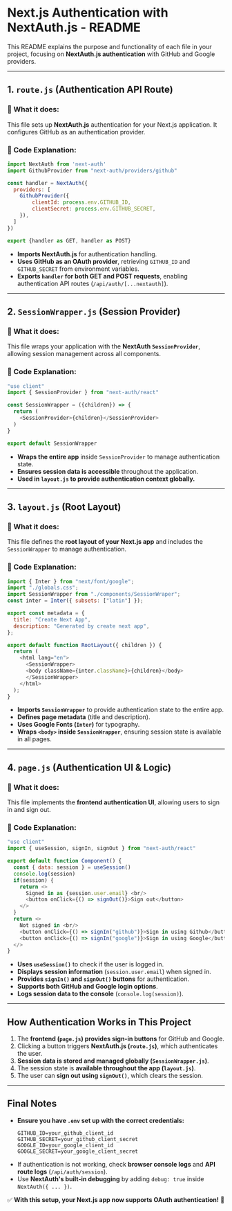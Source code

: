# Next.js Authentication with NextAuth.js - README

This README explains the purpose and functionality of each file in your project, focusing on **NextAuth.js authentication** with GitHub and Google providers.

---

## **1. `route.js` (Authentication API Route)**

### **📌 What it does:**
This file sets up **NextAuth.js** authentication for your Next.js application. It configures GitHub as an authentication provider.

### **📝 Code Explanation:**
```js
import NextAuth from 'next-auth'
import GithubProvider from "next-auth/providers/github"

const handler = NextAuth({
  providers: [
    GithubProvider({
        clientId: process.env.GITHUB_ID,
        clientSecret: process.env.GITHUB_SECRET,
    }),
  ]
})

export {handler as GET, handler as POST}
```
- **Imports NextAuth.js** for authentication handling.
- **Uses GitHub as an OAuth provider**, retrieving `GITHUB_ID` and `GITHUB_SECRET` from environment variables.
- **Exports `handler` for both GET and POST requests**, enabling authentication API routes (`/api/auth/[...nextauth]`).

---

## **2. `SessionWrapper.js` (Session Provider)**

### **📌 What it does:**
This file wraps your application with the **NextAuth `SessionProvider`**, allowing session management across all components.

### **📝 Code Explanation:**
```js
"use client"
import { SessionProvider } from "next-auth/react"

const SessionWrapper = ({children}) => {
  return (
    <SessionProvider>{children}</SessionProvider>
  )
}

export default SessionWrapper
```
- **Wraps the entire app** inside `SessionProvider` to manage authentication state.
- **Ensures session data is accessible** throughout the application.
- **Used in `layout.js` to provide authentication context globally.**

---

## **3. `layout.js` (Root Layout)**

### **📌 What it does:**
This file defines the **root layout of your Next.js app** and includes the `SessionWrapper` to manage authentication.

### **📝 Code Explanation:**
```js
import { Inter } from "next/font/google";
import "./globals.css";
import SessionWrapper from "./components/SessionWraper";
const inter = Inter({ subsets: ["latin"] });

export const metadata = {
  title: "Create Next App",
  description: "Generated by create next app",
};

export default function RootLayout({ children }) {
  return (
    <html lang="en">
      <SessionWrapper>
      <body className={inter.className}>{children}</body>
      </SessionWrapper>
    </html>
  );
}
```
- **Imports `SessionWrapper`** to provide authentication state to the entire app.
- **Defines page metadata** (title and description).
- **Uses Google Fonts (`Inter`)** for typography.
- **Wraps `<body>` inside `SessionWrapper`**, ensuring session state is available in all pages.

---

## **4. `page.js` (Authentication UI & Logic)**

### **📌 What it does:**
This file implements the **frontend authentication UI**, allowing users to sign in and sign out.

### **📝 Code Explanation:**
```js
"use client"
import { useSession, signIn, signOut } from "next-auth/react"

export default function Component() {
  const { data: session } = useSession()
  console.log(session)
  if(session) {
    return <>
      Signed in as {session.user.email} <br/>
      <button onClick={() => signOut()}>Sign out</button>
    </>
  }
  return <>
    Not signed in <br/>
    <button onClick={() => signIn("github")}>Sign in using Github</button>
    <button onClick={() => signIn("google")}>Sign in using Google</button>
  </>
}
```
- **Uses `useSession()`** to check if the user is logged in.
- **Displays session information** (`session.user.email`) when signed in.
- **Provides `signIn()` and `signOut()` buttons** for authentication.
- **Supports both GitHub and Google login options**.
- **Logs session data to the console** (`console.log(session)`).

---

## **How Authentication Works in This Project**
1. The **frontend (`page.js`) provides sign-in buttons** for GitHub and Google.
2. Clicking a button triggers **NextAuth.js (`route.js`)**, which authenticates the user.
3. **Session data is stored and managed globally (`SessionWrapper.js`)**.
4. The session state is **available throughout the app (`layout.js`)**.
5. The user can **sign out using `signOut()`**, which clears the session.

---

## **Final Notes**
- **Ensure you have `.env` set up with the correct credentials:**
  ```
  GITHUB_ID=your_github_client_id
  GITHUB_SECRET=your_github_client_secret
  GOOGLE_ID=your_google_client_id
  GOOGLE_SECRET=your_google_client_secret
  ```
- If authentication is not working, check **browser console logs** and **API route logs** (`/api/auth/session`).
- Use **NextAuth's built-in debugging** by adding `debug: true` inside `NextAuth({ ... })`.

✅ **With this setup, your Next.js app now supports OAuth authentication!** 🚀

